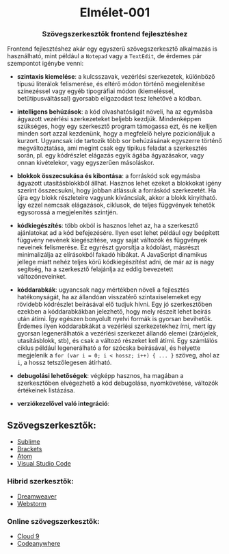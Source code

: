 <h1 align="center" style="border-bottom: none;"> Elmélet-001</h1>
<h3 align="center">Szövegszerkesztők frontend fejlesztéshez</h3>

Frontend fejlesztéshez akár egy egyszerű szövegszerkesztő alkalmazás is használható, mint például a `Notepad` vagy a `TextEdit`, de érdemes pár szempontot igénybe venni:


- **szintaxis kiemelése**: a kulcsszavak, vezérlési szerkezetek, különböző típusú literálok felismerése, és eltérő módon történő megjelenítése színezéssel vagy egyéb tipográfiai módon (kiemeléssel, betűtípusváltással) gyorsabb eligazodást tesz lehetővé a kódban.

- **intelligens behúzások**: a kód olvashatóságát növeli, ha az egymásba ágyazott vezérlési szerkezeteket beljebb kezdjük. Mindenképpen szükséges, hogy egy szerkesztő program támogassa ezt, és ne kelljen minden sort azzal kezdenünk, hogy a megfelelő helyre pozicionáljuk a kurzort. Ugyancsak ide tartozik több sor behúzásának egyszerre történő megváltoztatása, ami megint csak egy tipikus feladat a szerkesztés során, pl. egy kódrészlet elágazás egyik ágába ágyazásakor, vagy onnan kivételekor, vagy egyszerűen másoláskor.

- **blokkok összecsukása és kibontása**: a forráskód sok egymásba ágyazott utasításblokkból állhat. Hasznos lehet ezeket a blokkokat igény szerint összecsukni, hogy jobban átlássuk a forráskód szerkezetét. Ha újra egy blokk részleteire vagyunk kíváncsiak, akkor a blokk kinyitható. Így ezzel nemcsak elágazások, ciklusok, de teljes függvények tehetők egysorossá a megjelenítés szintjén.

- **kódkiegészítés**: több okból is hasznos lehet az, ha a szerkesztő ajánlatokat ad a kód befejezésére. Ilyen eset lehet például egy beépített függvény nevének kiegészítése, vagy saját változók és függvények neveinek felismerése. Ez egyrészt gyorsítja a kódolást, másrészt minimalizálja az elírásokból fakadó hibákat. A JavaScript dinamikus jellege miatt nehéz teljes körű kódkiegészítést adni, de már az is nagy segítség, ha a szerkesztő felajánlja az eddig bevezetett változóneveinket.

- **kóddarabkák**: ugyancsak nagy mértékben növeli a fejlesztés hatékonyságát, ha az állandóan visszatérő szintaxiselemeket egy rövidebb kódrészlet beírásával elő tudjuk hívni. Egy jó szerkesztőben ezekben a kóddarabkákban jelezhető, hogy mely részeit lehet beírás után átírni. Így egészen bonyolult nyelvi formák is gyorsan bevihetők. Érdemes ilyen kóddarabkákat a vezérlési szerkezetekhez írni, mert így gyorsan legenerálhatók a vezérlési szerkezet állandó elemei (zárójelek, utasításblokk, stb), és csak a változó részeket kell átírni. Egy számlálós ciklus például legenerálható a for szócska beírásával, és helyette megjelenik a `for (var i = 0; i < hossz; i++) { ... }` szöveg, ahol az `i`, a hossz tetszőlegesen átírható.

- **debugolási lehetőségek**: végképp hasznos, ha magában a szerkesztőben elvégezhető a kód debugolása, nyomkövetése, változók értékeinek listázása.

- **verziókezelővel való integráció**:


## Szövegszerkesztők:

- [Sublime](https://www.sublimetext.com/)
- [Brackets](http://brackets.io/)
- [Atom](https://atom.io/)
- [Visual Studio Code](https://code.visualstudio.com/)

### Hibrid szerkesztők:

- [Dreamweaver](https://www.adobe.com/hu/products/dreamweaver.html)
- [Webstorm](https://www.jetbrains.com/webstorm/)

### Online szövegszerkesztők:

- [Cloud 9](https://aws.amazon.com/cloud9/?origin=c9io)
- [Codeanywhere](https://codeanywhere.com/)